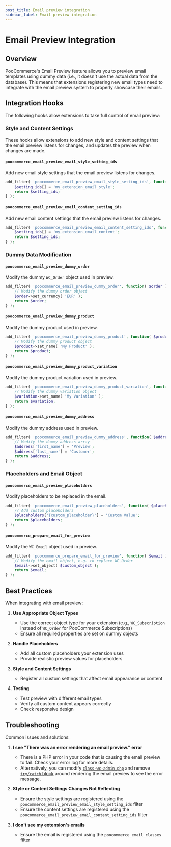 ```yaml
---
post_title: Email preview integration
sidebar_label: Email preview integration
---
```


# Email Preview Integration

<!-- markdownlint-disable MD024 -->

## Overview

PooCommerce's Email Preview feature allows you to preview email templates using dummy data (i.e., it doesn't use the actual data from the database). This means that extensions registering new email types need to integrate with the email preview system to properly showcase their emails. 

## Integration Hooks

The following hooks allow extensions to take full control of email preview:

### Style and Content Settings

These hooks allow extensions to add new style and content settings that the email preview listens for changes, and updates the preview when changes are made.

#### `poocommerce_email_preview_email_style_setting_ids`

Add new email style settings that the email preview listens for changes.

```php
add_filter( 'poocommerce_email_preview_email_style_setting_ids', function( $setting_ids ) {
    $setting_ids[] = 'my_extension_email_style';
    return $setting_ids;
} );
```

#### `poocommerce_email_preview_email_content_setting_ids`

Add new email content settings that the email preview listens for changes.

```php
add_filter( 'poocommerce_email_preview_email_content_setting_ids', function( $setting_ids ) {
    $setting_ids[] = 'my_extension_email_content';
    return $setting_ids;
} );
```

### Dummy Data Modification

#### `poocommerce_email_preview_dummy_order`

Modify the dummy `WC_Order` object used in preview.

```php
add_filter( 'poocommerce_email_preview_dummy_order', function( $order ) {
    // Modify the dummy order object
    $order->set_currency( 'EUR' );
    return $order;
} );
```

#### `poocommerce_email_preview_dummy_product`

Modify the dummy product used in preview.

```php
add_filter( 'poocommerce_email_preview_dummy_product', function( $product ) {
    // Modify the dummy product object
    $product->set_name( 'My Product' );
    return $product;
} );
```

#### `poocommerce_email_preview_dummy_product_variation`

Modify the dummy product variation used in preview.

```php
add_filter( 'poocommerce_email_preview_dummy_product_variation', function( $variation ) {
    // Modify the dummy variation object
    $variation->set_name( 'My Variation' );
    return $variation;
} );
```

#### `poocommerce_email_preview_dummy_address`

Modify the dummy address used in preview.

```php
add_filter( 'poocommerce_email_preview_dummy_address', function( $address ) {
    // Modify the dummy address array
    $address['first_name'] = 'Preview';
    $address['last_name'] = 'Customer';
    return $address;
} );
```

### Placeholders and Email Object

#### `poocommerce_email_preview_placeholders`

Modify placeholders to be replaced in the email.

```php
add_filter( 'poocommerce_email_preview_placeholders', function( $placeholders ) {
    // Add custom placeholders
    $placeholders['{custom_placeholder}'] = 'Custom Value';
    return $placeholders;
} );
```

#### `poocommerce_prepare_email_for_preview`

Modify the `WC_Email` object used in preview.

```php
add_filter( 'poocommerce_prepare_email_for_preview', function( $email ) {
    // Modify the email object, e.g. to replace WC_Order
    $email->set_object( $custom_object );
    return $email;
} );
```

## Best Practices

When integrating with email preview:

1. **Use Appropriate Object Types**
   - Use the correct object type for your extension (e.g., `WC_Subscription` instead of `WC_Order` for PooCommerce Subscriptions)
   - Ensure all required properties are set on dummy objects

2. **Handle Placeholders**
   - Add all custom placeholders your extension uses
   - Provide realistic preview values for placeholders

3. **Style and Content Settings**
   - Register all custom settings that affect email appearance or content

4. **Testing**
   - Test preview with different email types
   - Verify all custom content appears correctly
   - Check responsive design

## Troubleshooting

Common issues and solutions:

1. **I see "There was an error rendering an email preview." error**
   - There is a PHP error in your code that is causing the email preview to fail. Check your error log for more details.
   - Alternatively, you can modify [`class-wc-admin.php`](https://github.com/poocommerce/poocommerce/blob/trunk/plugins/poocommerce/includes/admin/class-wc-admin.php) and remove [`try/catch` block](https://github.com/poocommerce/poocommerce/blob/f5310a33fbb160a73ea2de95efe4759c3aa791ea/plugins/poocommerce/includes/admin/class-wc-admin.php#L212-L218) around rendering the email preview to see the error message.

2. **Style or Content Settings Changes Not Reflecting**
   - Ensure the style settings are registered using the `poocommerce_email_preview_email_style_setting_ids` filter
   - Ensure the content settings are registered using the `poocommerce_email_preview_email_content_setting_ids` filter
3. **I don't see my extension's emails**
   - Ensure the email is registered using the `poocommerce_email_classes` filter
